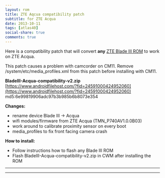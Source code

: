 ```yaml
---
layout: rom
title: ZTE Aqcua compatibility patch
subtitle: for ZTE Acqua
date: 2013-10-11
tags: [atlas40]
social-share: true
comments: true
---
```


Here is a compatibility patch that will convert **any** [ZTE Blade III ROM](/devices/atlas40) to work on ZTE Acqua.

This patch causes a problem with camcorder on CM11. Remove /system/etc/media_profiles.xml from this patch before installing with CM11.

**BladeIII-Acqua-compatibility-v2.zip**  
[https://www.androidfilehost.com/?fid=24591000424952060](https://www.androidfilehost.com/?fid=24591000424952060)  
md5:6e99819906adc97b3b985b6b8073e354

**Changes:**

- rename device Blade III -> Acqua
- wifi modules/firmware from ZTE Acqua (TMN_P740AV1.0.0B03)
- work around to calibrate proximity sensor on every boot
- media_profiles to fix front facing camera crash

**How to install:**

- Follow instructions how to flash any Blade III ROM
- Flash BladeIII-Acqua-compatibility-v2.zip in CWM after installing the ROM

----
----
